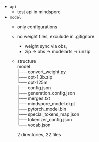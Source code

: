 - `api`  
  - test api in mindspore  
- `model` 
  - only configurations  
  - no weight files, exculude in .gitignore  
    - weight sync via obs, 
    - zip -> obs -> modelarts -> unzip  
  - structure  
    model   
    ├── convert_weight.py    
    ├── opt-1.3b.zip  
    └── opt-125m  
        ├── config.json  
        ├── generation_config.json  
        ├── merges.txt  
        ├── mindspore_model.ckpt  
        ├── pytorch_model.bin  
        ├── special_tokens_map.json  
        ├── tokenizer_config.json  
        └── vocab.json    
    
    2 directories, 22 files  
